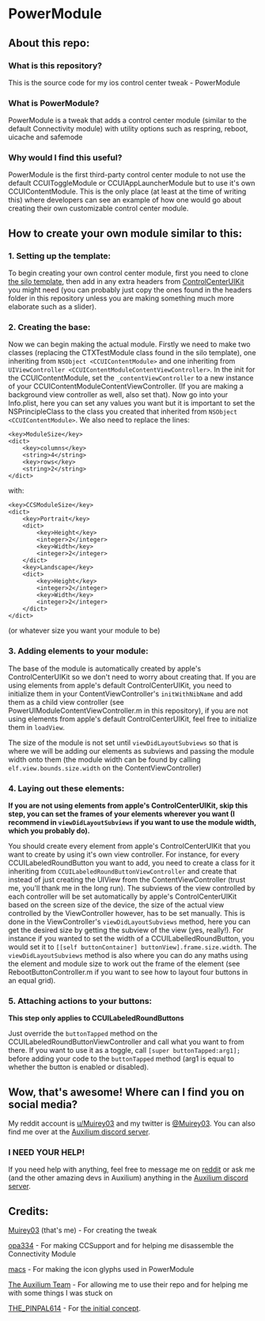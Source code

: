 # PowerModule

## About this repo:

### What is this repository?
This is the source code for my ios control center tweak - PowerModule

### What is PowerModule?
PowerModule is a tweak that adds a control center module (similar to the default Connectivity module) with utility options such as respring, reboot, uicache and safemode

### Why would I find this useful?
PowerModule is the first third-party control center module to not use the default CCUIToggleModule or CCUIAppLauncherModule but to use it's own CCUIContentModule. This is the only place (at least at the time of writing this) where developers can see an example of how one would go about creating their own customizable control center module.

## How to create your own module similar to this:

### 1. Setting up the template:
To begin creating your own control center module, first you need to clone [the silo template](https://github.com/ioscreatix/SiloToggleModule), then add in any extra headers from [ControlCenterUIKit](http://developer.limneos.net/?ios=11.1.2&framework=ControlCenterUIKit.framework) you might need (you can probably just copy the ones found in the headers folder in this repository unless you are making something much more elaborate such as a slider).

### 2. Creating the base:
Now we can begin making the actual module. Firstly we need to make two classes (replacing the CTXTestModule class found in the silo template), one inheriting from `NSObject <CCUIContentModule>` and one inheriting from `UIViewController <CCUIContentModuleContentViewController>`. In the init for the CCUIContentModule, set the `_contentViewController` to a new instance of your CCUIContentModuleContentViewController. (If you are making a background view controller as well, also set that). Now go into your Info.plist, here you can set any values you want but it is important to set the NSPrincipleClass to the class you created that inherited from `NSObject <CCUIContentModule>`. We also need to replace the lines:
```
<key>ModuleSize</key>
<dict>
	<key>columns</key>
	<string>4</string>
	<key>rows</key>
	<string>2</string>
</dict>
```
with:
```
<key>CCSModuleSize</key>
<dict>
	<key>Portrait</key>
	<dict>
		<key>Height</key>
		<integer>2</integer>
		<key>Width</key>
		<integer>2</integer>
	</dict>
	<key>Landscape</key>
	<dict>
		<key>Height</key>
		<integer>2</integer>
		<key>Width</key>
		<integer>2</integer>
	</dict>
</dict>
```
(or whatever size you want your module to be)

### 3. Adding elements to your module:
The base of the module is automatically created by apple's ControlCenterUIKit so we don't need to worry about creating that. If you are using elements from apple's default ControlCenterUIKit, you need to initialize them in your ContentViewController's `initWithNibName` and add them as a child view controller (see PowerUIModuleContentViewController.m in this repository), if you are not using elements from apple's default ControlCenterUIKit, feel free to initialize them in `loadView`.

The size of the module is not set until `viewDidLayoutSubviews` so that is where we will be adding our elements as subviews and passing the module width onto them (the module width can be found by calling `elf.view.bounds.size.width` on the ContentViewController)

### 4. Laying out these elements:
**If you are not using elements from apple's ControlCenterUIKit, skip this step, you can set the frames of your elements wherever you want (I recommend in `viewDidLayoutSubviews` if you want to use the module width, which you probably do).**

You should create every element from apple's ControlCenterUIKit that you want to create by using it's own view controller. For instance, for every CCUILabeledRoundButton you want to add, you need to create a class for it inheriting from `CCUILabeledRoundButtonViewController` and create that instead of just creating the UIView from the ContentViewController (trust me, you'll thank me in the long run). The subviews of the view controlled by each controller will be set automatically by apple's ControlCenterUIKit based on the screen size of the device, the size of the actual view controlled by the ViewController however, has to be set manually. This is done in the ViewController's `viewDidLayoutSubviews` method, here you can get the desired size by getting the subview of the view (yes, really!). For instance if you wanted to set the width of a CCUILabelledRoundButton, you would set it to `[[self buttonContainer] buttonView].frame.size.width`. The `viewDidLayoutSubviews` method is also where you can do any maths using the element and module size to work out the frame of the element (see RebootButtonController.m if you want to see how to layout four buttons in an equal grid).

### 5. Attaching actions to your buttons:
**This step only applies to CCUILabeledRoundButtons**

Just override the `buttonTapped` method on the CCUILabeledRoundButtonViewController and call what you want to from there. If you want to use it as a toggle, call `[super buttonTapped:arg1];` before adding your code to the `buttonTapped` method (arg1 is equal to whether the button is enabled or disabled).

## Wow, that's awesome! Where can I find you on social media?
My reddit account is [u/Muirey03](https://www.reddit.com/user/muirey03) and my twitter is [@Muirey03](https://twitter.com/Muirey03). You can also find me over at the [Auxilium discord server](https://discord.gg/E9T5gDF).

### I NEED YOUR HELP!
If you need help with anything, feel free to message me on [reddit](https://www.reddit.com/user/muirey03) or ask me (and the other amazing devs in Auxilium) anything in the [Auxilium discord server](https://discord.gg/E9T5gDF).

## Credits:
[Muirey03](https://www.reddit.com/user/muirey03) (that's me) - For creating the tweak

[opa334](https://www.reddit.com/user/opa334/) - For making CCSupport and for helping me disassemble the Connectivity Module

[macs](https://www.reddit.com/user/thecoderkiller) - For making the icon glyphs used in PowerModule

[The Auxilium Team](https://discord.gg/E9T5gDF) - For allowing me to use their repo and for helping me with some things I was stuck on

[THE_PINPAL614](https://www.reddit.com/user/THE_PINPAL614) - For [the initial concept](https://www.reddit.com/r/jailbreak/comments/8kb0v1/request_2x2_power_module_for_ios_11/?utm_content=title&utm_medium=user&utm_source=reddit&utm_name=frontpage).